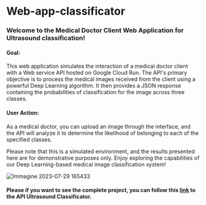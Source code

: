 # Web-app-classificator

### Welcome to the Medical Doctor Client Web Application for Ultrasound classification!

#### Goal: 
This web application simulates the interaction of a medical doctor client with a Web service API hosted on Google Cloud Run. The API's primary objective is to process the medical images received from the client using a powerful Deep Learning algorithm. It then provides a JSON response containing the probabilities of classification for the image across three classes.

#### User Action: 
As a medical doctor, you can upload an image through the interface, and the API will analyze it to determine the likelihood of belonging to each of the specified classes.

Please note that this is a simulated environment, and the results presented here are for demonstrative purposes only. Enjoy exploring the capabilities of our Deep Learning-based medical image classification system!

![Immagine 2023-07-29 165433](https://github.com/M-ballabio1/web-app-classificator/assets/78934727/f7ac645d-64f2-4190-a64c-a76e5e5dac9a)


#### Please if you want to see the complete project, you can follow this [link](https://github.com/M-ballabio1/API-Ultrasound-Classificator) to the API Ultrasound Classificator.
